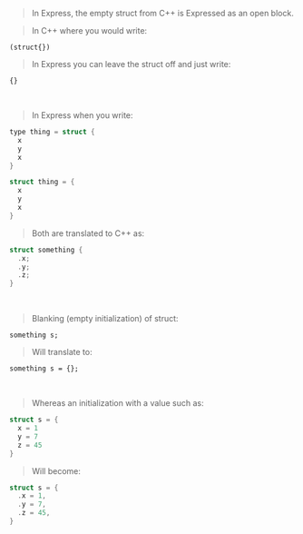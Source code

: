 >In Express, the empty struct from C++ is Expressed as an open block.

>In C++ where you would write:
```
(struct{})
```
>In Express you can leave the struct off and just write:
```
{}
```
<br>

>In Express when you write:
```cpp
type thing = struct {
  x
  y
  x
}

struct thing = {
  x
  y
  x
}
```

>Both are translated to C++ as:
```cpp
struct something {
  .x;
  .y;
  .z;
}
```
<br>

>Blanking (empty initialization) of struct:
```
something s;
```

>Will translate to:
```
something s = {};
```
<br>

>Whereas an initialization with a value such as:
```cpp
struct s = {
  x = 1
  y = 7
  z = 45
}
```

> Will become:
```cpp
struct s = {
  .x = 1,
  .y = 7,
  .z = 45,
}
```